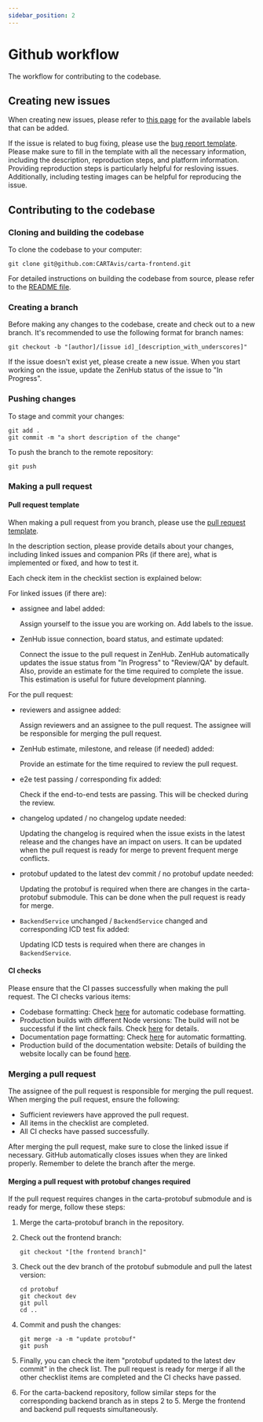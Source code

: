 ```yaml
---
sidebar_position: 2
---
```


# Github workflow

The workflow for contributing to the codebase.

## Creating new issues

When creating new issues, please refer to [this page](https://github.com/CARTAvis/carta-frontend/labels) for the available labels that can be added.

If the issue is related to bug fixing, please use the [bug report template](https://github.com/CARTAvis/carta-frontend/blob/dev/.github/ISSUE_TEMPLATE/bug_report.md). Please make sure to fill in the template with all the necessary information, including the description, reproduction steps, and platform information. Providing reproduction steps is particularly helpful for resloving issues. Additionally, including testing images can be helpful for reproducing the issue.

## Contributing to the codebase

### Cloning and building the codebase

To clone the codebase to your computer:

```
git clone git@github.com:CARTAvis/carta-frontend.git
```

For detailed instructions on building the codebase from source, please refer to the [README file](https://github.com/CARTAvis/carta-frontend/blob/dev/README.md#development).

### Creating a branch

Before making any changes to the codebase, create and check out to a new branch. It's recommended to use the following format for branch names:

```
git checkout -b "[author]/[issue id]_[description_with_underscores]"
```

If the issue doesn't exist yet, please create a new issue. When you start working on the issue, update the ZenHub status of the issue to "In Progress".

### Pushing changes

To stage and commit your changes:

```
git add .
git commit -m "a short description of the change"
```

To push the branch to the remote repository:

```
git push
```

### Making a pull request

#### Pull request template

When making a pull request from you branch, please use the [pull request template](https://github.com/CARTAvis/carta-frontend/blob/dev/.github/pull_request_template.md).

In the description section, please provide details about your changes, including linked issues and companion PRs (if there are), what is implemented or fixed, and how to test it.

Each check item in the checklist section is explained below:

For linked issues (if there are):

-   assignee and label added:

    Assign yourself to the issue you are working on. Add labels to the issue.

-   ZenHub issue connection, board status, and estimate updated:

    Connect the issue to the pull request in ZenHub. ZenHub automatically updates the issue status from "In Progress" to "Review/QA" by default. Also, provide an estimate for the time required to complete the issue. This estimation is useful for future development planning.

For the pull request:

-   reviewers and assignee added:

    Assign reviewers and an assignee to the pull request. The assignee will be responsible for merging the pull request.

-   ZenHub estimate, milestone, and release (if needed) added:

    Provide an estimate for the time required to review the pull request.

-   e2e test passing / corresponding fix added:

    Check if the end-to-end tests are passing. This will be checked during the review.

-   changelog updated / no changelog update needed:

    Updating the changelog is required when the issue exists in the latest release and the changes have an impact on users. It can be updated when the pull request is ready for merge to prevent frequent merge conflicts.

-   protobuf updated to the latest dev commit / no protobuf update needed:

    Updating the protobuf is required when there are changes in the carta-protobuf submodule. This can be done when the pull request is ready for merge.

-   `BackendService` unchanged / `BackendService` changed and corresponding ICD test fix added:

    Updating ICD tests is required when there are changes in `BackendService`.

#### CI checks

Please ensure that the CI passes successfully when making the pull request. The CI checks various items:

-   Codebase formatting: Check [here](./developer-tips/#checking-and-fixing-code-format) for automatic codebase formatting.
-   Production builds with different Node versions: The build will not be successful if the lint check fails. Check [here](./developer-tips/#code-linting) for details.
-   Documentation page formatting: Check [here](./documentation-guidelines/#formatting) for automatic formatting.
-   Production build of the documentation website: Details of building the website locally can be found [here](./documentation-guidelines/#building-documentation).

### Merging a pull request

The assignee of the pull request is responsible for merging the pull request. When merging the pull request, ensure the following:

-   Sufficient reviewers have approved the pull request.
-   All items in the checklist are completed.
-   All CI checks have passed successfully.

After merging the pull request, make sure to close the linked issue if necessary. GitHub automatically closes issues when they are linked properly. Remember to delete the branch after the merge.

#### Merging a pull request with protobuf changes required

If the pull request requires changes in the carta-protobuf submodule and is ready for merge, follow these steps:

1. Merge the carta-protobuf branch in the repository.

2. Check out the frontend branch:

    ```
    git checkout "[the frontend branch]"
    ```

3. Check out the dev branch of the protobuf submodule and pull the latest version:

    ```
    cd protobuf
    git checkout dev
    git pull
    cd ..
    ```

4. Commit and push the changes:

    ```
    git merge -a -m "update protobuf"
    git push
    ```

5. Finally, you can check the item "protobuf updated to the latest dev commit" in the check list. The pull request is ready for merge if all the other checklist items are completed and the CI checks have passed.

6. For the carta-backend repository, follow similar steps for the corresponding backend branch as in steps 2 to 5. Merge the frontend and backend pull requests simultaneously.
